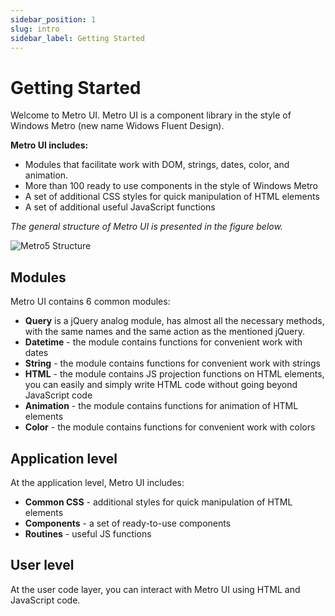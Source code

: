 ```yaml
---
sidebar_position: 1
slug: intro
sidebar_label: Getting Started
---
```


# Getting Started

Welcome to Metro UI. Metro UI is a component library in the style of Windows Metro (new name Widows Fluent Design). 

**Metro UI includes:**
+ Modules that facilitate work with DOM, strings, dates, color, and animation.
+ More than 100 ready to use components in the style of Windows Metro
+ A set of additional CSS styles for quick manipulation of HTML elements
+ A set of additional useful JavaScript functions

_The general structure of Metro UI is presented in the figure below._

![Metro5 Structure](/img/metro5-struct.png)


## Modules
Metro UI contains 6 common modules:
- **Query** is a jQuery analog module, has almost all the necessary methods, with the same names and the same action as the mentioned jQuery.
- **Datetime** - the module contains functions for convenient work with dates
- **String** - the module contains functions for convenient work with strings
- **HTML** - the module contains JS projection functions on HTML elements, you can easily and simply write HTML code without going beyond JavaScript code
- **Animation** - the module contains functions for animation of HTML elements
- **Color** - the module contains functions for convenient work with colors

## Application level
At the application level, Metro UI includes:
- **Common CSS** - additional styles for quick manipulation of HTML elements
- **Components** - a set of ready-to-use components
- **Routines** - useful JS functions

## User level
At the user code layer, you can interact with Metro UI using HTML and JavaScript code.

